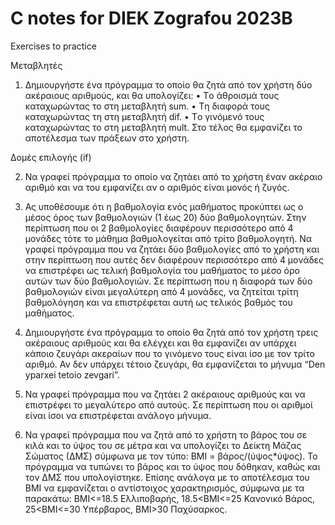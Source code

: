 # C notes for DIEK Zografou 2023B

Exercises to practice

Μεταβλητές
1. Δημιουργήστε ένα πρόγραμμα το οποίο θα ζητά από τον χρήστη δύο ακέραιους αριθμούς, και θα υπολογίζει:
• Tο άθροισμά τους καταχωρώντας το στη μεταβλητή sum.
• Tη διαφορά τους καταχωρώντας τη στη μεταβλητή dif.
• Tο γινόμενό τους καταχωρώντας το στη μεταβλητή mult.
Στο τέλος θα εμφανίζει το αποτέλεσμα των πράξεων στο χρήστη. 

Δομές επιλογής (if)

2. Να γραφεί πρόγραμμα το οποίο να ζητάει από το χρήστη έναν ακέραιο αριθμό και να του εμφανίζει αν ο αριθμός είναι μονός ή ζυγός.

3. Ας υποθέσουμε ότι η βαθμολογία ενός μαθήματος προκύπτει ως ο μέσος όρος των βαθμολογιών (1 έως 20) δύο βαθμολογητών. Στην περίπτωση που οι 2 βαθμολογίες διαφέρουν περισσότερο από 4 μονάδες τότε το μάθημα βαθμολογείται από τρίτο βαθμολογητή. Να γραφεί πρόγραμμα που να ζητάει δύο βαθμολογίες από το χρήστη και στην περίπτωση που αυτές δεν διαφέρουν περισσότερο από 4 μονάδες να επιστρέφει ως τελική βαθμολογία του μαθήματος το μέσο όρο αυτών των δύο βαθμολογιών. Σε περίπτωση που η διαφορά των δύο βαθμολογιών είναι μεγαλύτερη από 4 μονάδες, να ζητείται τρίτη βαθμολόγηση και να επιστρέφεται αυτή ως τελικός βαθμός του μαθήματος.

4. Δημιουργήστε ένα πρόγραμμα το οποίο θα ζητά από τον χρήστη τρεις ακέραιους αριθμούς και θα ελέγχει και θα εμφανίζει αν υπάρχει κάποιο ζευγάρι ακεραίων που το γινόμενο τους είναι ίσο με τον τρίτο αριθμό. Αν δεν υπάρχει τέτοιο ζευγάρι, θα εμφανίζεται το μήνυμα “Den yparxei tetoio zevgari”.

5. Να γραφεί πρόγραμμα που να ζητάει 2 ακέραιους αριθμούς και να επιστρέφει το μεγαλύτερο από αυτούς. Σε περίπτωση που οι αριθμοί είναι ίσοι να επιστρέφεται ανάλογο μήνυμα.

6. Να γραφεί πρόγραμμα που να ζητά από το χρήστη το βάρος του σε κιλά και το ύψος του σε μέτρα και να υπολογίζει το Δείκτη Μάζας Σώματος (ΔΜΣ) σύμφωνα με τον τύπο: BMI = βάρος/(ύψος*ύψος). Το πρόγραμμα να τυπώνει το βάρος και το ύψος που δόθηκαν, καθώς και τον ΔΜΣ που υπολογίστηκε. Επίσης ανάλογα με το αποτέλεσμα του ΒΜΙ να εμφανίζεται ο αντίστοιχος χαρακτηρισμός, σύμφωνα με τα παρακάτω: BMI<=18.5 Ελλιποβαρής, 18.5<BMI<=25 Κανονικό Βάρος, 25<BMI<=30 Υπέρβαρος, BMI>30 Παχύσαρκος.
